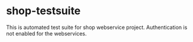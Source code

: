 # shop-testsuite
This is automated test suite for shop webservice project. Authentication is not enabled for the webservices.


